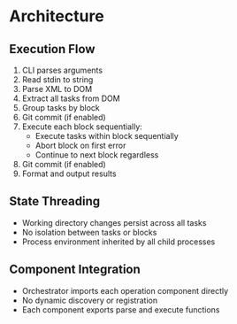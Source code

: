 # Architecture

## Execution Flow
1. CLI parses arguments
2. Read stdin to string
3. Parse XML to DOM
4. Extract all tasks from DOM
5. Group tasks by block
6. Git commit (if enabled)
7. Execute each block sequentially:
   - Execute tasks within block sequentially
   - Abort block on first error
   - Continue to next block regardless
8. Git commit (if enabled)
9. Format and output results

## State Threading
- Working directory changes persist across all tasks
- No isolation between tasks or blocks
- Process environment inherited by all child processes

## Component Integration
- Orchestrator imports each operation component directly
- No dynamic discovery or registration
- Each component exports parse and execute functions